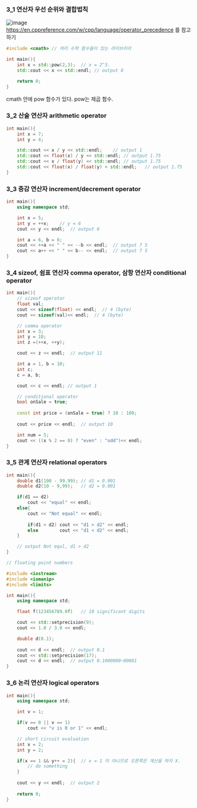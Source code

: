 <h3>3_1 연산자 우선 순위와 결합법칙</h3>

![image](https://user-images.githubusercontent.com/62539341/81494901-428f2700-92e7-11ea-95ac-21c09a13c76f.png)
https://en.cppreference.com/w/cpp/language/operator_precedence 를 참고하기

```cpp
#include <cmath> // 여러 수학 함수들이 있는 라이브러리

int main(){
    int x = std::pow(2,3);  // x = 2^3.
    std::cout << x << std::endl; // output 8

    return 0;
}
```
cmath 안에 pow 함수가 있다. pow는 제곱 함수.

<h3>3_2 산술 연산자 arithmetic operator</h3>

```cpp
int main(){
    int x = 7;
    int y = 4;

    std::cout << x / y << std::endl;    // output 1
    std::cout << float(x) / y << std::endl; // output 1.75
    std::cout << x / float(y) << std::endl; // output 1.75
    std::cout << float(x) / float(y) < std::endl;   // output 1.75
}
```

<h3>3_3 증감 연산자 increment/decrement operator</h3>

```cpp
int main(){
    using namespace std;

    int x = 5;
    int y = ++x;    // y = 6
    cout << y << endl;  // output 6

    int a = 6, b = 6;
    cout << ++a << " " << --b << endl;  // output 7 5
    cout << a++ << " " << b-- << endl;  // output 7 5
}
```

<h3>3_4  sizeof, 쉼표 연산자 comma operator, 삼항 연산자 conditional operator</h3>

```cpp
int main(){
    // sizeof operator
    float val;
    cout << sizeof(float) << endl;  // 4 (byte)
    cout << sizeof(val)<< endl;  // 4 (byte)

    // comma operator
    int x = 3;
    int y = 10;
    int z =(++x, ++y);

    cout << z << endl;  // output 11

    int a = 1, b = 10;
    int c;
    c = a, b;

    cout << c << endl; // output 1

    // conditional operator
    bool onSale = true;
    
    const int price = (onSale = true) ? 10 : 100;
    
    cout << price << endl;  // output 10

    int num = 5;
    cout << ((x % 2 == 0) ? "even" : "odd")<< endl;
}
```
<h3>3_5 관계 연산자 relational operators</h3>

```cpp
int main(){
    double d1(100 - 99.99); // d1 = 0.001
    double d2(10 - 9,99);   // d2 = 0.001

    if(d1 == d2)
        cout << "equal" << endl;
    else{
        cout << "Not equal" << endl;
        
        if(d1 > d2) cout << "d1 > d2" << endl;
        else        cout << "d1 < d2" << endl;
    }

    // output Not equl, d1 > d2
}
```

```cpp
// floating point numbers

#include <iostream>
#include <iomanip>
#include <limits>

int main(){
    using namespace std;

    float f(123456789.0f)   // 10 significant digits

    cout << std::setprecision(9);
    cout << 1.0 / 3.0 << endl;

    double d(0.1);
    
    cout << d << endl;  // output 0.1
    cout << std::setprecision(17);
    cout << d << endl;  // output 0.1000000~00001
}
```

<h3>3_6 논리 연산자 logical operators</h3>

```cpp
int main(){
    using namespace std;

    int v = 1;

    if(v == 0 || v == 1)
        cout << "v is 0 or 1" << endl;

    // short circuit evaluation
    int x = 2;
    int y = 2;

    if(x == 1 && y++ = 2){  // x = 1 이 아니므로 오른쪽은 계산을 하지 X.
        // do something
    }
    
    cout << y << endl;  // output 2
    
    return 0;
}